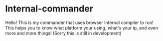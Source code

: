 # Internal-commander

Hello! This is my commander that uses browser Internal compiler to run!
This helps you to know what platform your using, what's your ip, and even
more and more things! (Sorry this is still in development)

